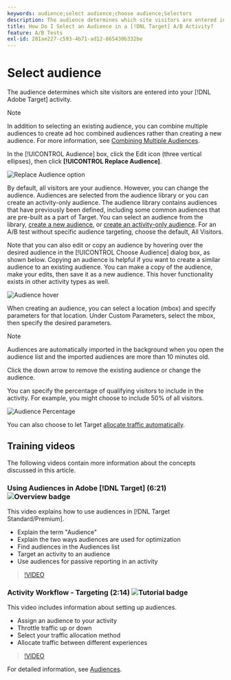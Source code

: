 ```yaml
---
keywords: audience;select audience;choose audience;Selectors
description: The audience determines which site visitors are entered into your Adobe [!DNL Target] activity.
title: How Do I Select an Audience in a [!DNL Target] A/B Activity?
feature: A/B Tests
exl-id: 281ae227-c593-4b71-ad12-865430b332be
---
```

# Select audience

The audience determines which site visitors are entered into your [!DNL Adobe Target] activity.

>[!NOTE]
>
>In addition to selecting an existing audience, you can combine multiple audiences to create ad hoc combined audiences rather than creating a new audience. For more information, see [Combining Multiple Audiences](/help/c-target/combining-multiple-audiences.md#concept_A7386F1EA4394BD2AB72399C225981E5).

In the [!UICONTROL Audience] box, click the Edit icon (three vertical ellipses), then click **[!UICONTROL Replace Audience]**.

![Replace Audience option](/help/c-activities/t-test-ab/t-test-create-ab/assets/replace-audience.png)

By default, all visitors are your audience. However, you can change the audience. Audiences are selected from the audience library or you can create an activity-only audience. The audience library contains audiences that have previously been defined, including some common audiences that are pre-built as a part of Target. You can select an audience from the library, [create a new audience](/help/c-target/c-audiences/create-audience.md#task_1D507519D3AD4390B507F188BD294DC1), or [create an activity-only audience](/help/c-target/creating-activity-only-audience.md#concept_A6BADCF530ED4AE1852E677FEBE68483). For an A/B test without specific audience targeting, choose the default, All Visitors.

Note that you can also edit or copy an audience by hovering over the desired audience in the [!UICONTROL Choose Audience] dialog box, as shown below. Copying an audience is helpful if you want to create a similar audience to an existing audience. You can make a copy of the audience, make your edits, then save it as a new audience. This hover functionality exists in other activity types as well.

![Audience hover](/help/c-activities/t-test-ab/t-test-create-ab/assets/audience_picker_hover-new.png)

When creating an audience, you can select a location (mbox) and specify parameters for that location. Under Custom Parameters, select the mbox, then specify the desired parameters.

>[!NOTE]
>
>Audiences are automatically imported in the background when you open the audience list and the imported audiences are more than 10 minutes old.

Click the down arrow to remove the existing audience or change the audience.

You can specify the percentage of qualifying visitors to include in the activity. For example, you might choose to include 50% of all visitors.

![Audience Percentage](/help/c-activities/t-test-ab/t-test-create-ab/assets/audperc-new.png)

You can also choose to let Target [allocate traffic automatically](/help/c-activities/automated-traffic-allocation/automated-traffic-allocation.md#concept_A1407678796B4C569E94CBA8A9F7F5D4).

## Training videos

The following videos contain more information about the concepts discussed in this article.

### Using Audiences in Adobe [!DNL Target] &lpar;6:21&rpar; ![Overview badge](/help/assets/overview.png)

This video explains how to use audiences in [!DNL Target Standard/Premium].

* Explain the term "Audience"
* Explain the two ways audiences are used for optimization 
* Find audiences in the Audiences list 
* Target an activity to an audience 
* Use audiences for passive reporting in an activity

>[!VIDEO](https://video.tv.adobe.com/v/17398)

### Activity Workflow - Targeting (2:14) ![Tutorial badge](/help/assets/tutorial.png)

This video includes information about setting up audiences.

* Assign an audience to your activity 
* Throttle traffic up or down 
* Select your traffic allocation method 
* Allocate traffic between different experiences

>[!VIDEO](https://video.tv.adobe.com/v/17385)

For detailed information, see [Audiences](/help/c-target/c-audiences/audiences.md#concept_65BE870D290E412D8BBF557EEA67C271).
